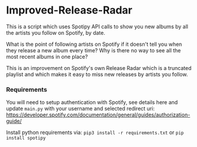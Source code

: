 # Improved-Release-Radar
This is a script which uses Spotipy API calls to show you new albums by all the artists you follow on Spotify, by date.

What is the point of following artists on Spotify if it doesn't tell you when they release a new album every time? Why is there no way to see all the most recent albums in one place?

This is an improvement on Spotify's own Release Radar which is a truncated playlist and which makes it easy to miss new releases by artists you follow.

###  Requirements

You will need to setup authentication with Spotify, see details here and update `main.py` with your username and selected redirect uri: https://developer.spotify.com/documentation/general/guides/authorization-guide/

Install python requirements via:
`pip3 install -r requirements.txt` or `pip install spotipy`


